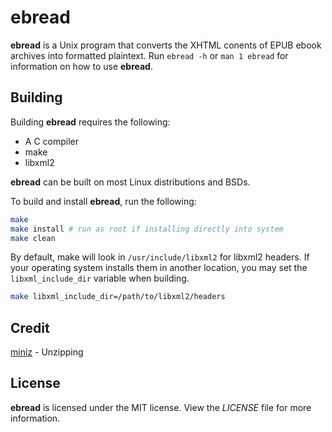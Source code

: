 # ebread
**ebread** is a Unix program that converts the XHTML conents of EPUB ebook
archives into formatted plaintext. Run `ebread -h` or `man 1 ebread` for
information on how to use **ebread**.

## Building
Building **ebread** requires the following:
* A C compiler
* make
* libxml2

**ebread** can be built on most Linux distributions and BSDs.

To build and install **ebread**, run the following:
```bash
make
make install # run as root if installing directly into system
make clean
```
By default, make will look in `/usr/include/libxml2` for libxml2 headers. If
your operating system installs them in another location, you may set the
`libxml_include_dir` variable when building.
```bash
make libxml_include_dir=/path/to/libxml2/headers
```

## Credit
[miniz](https://github.com/richgel999/miniz) - Unzipping

## License
**ebread** is licensed under the MIT license. View the *LICENSE* file for more
information.

